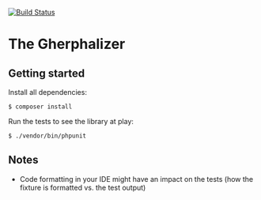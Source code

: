 [![Build Status](https://travis-ci.org/manuee/gherphalizer.svg?branch=master)](https://travis-ci.org/manuee/gherphalizer)

# The Gherphalizer

## Getting started

Install all dependencies:

```
$ composer install
```

Run the tests to see the library at play:

```
$ ./vendor/bin/phpunit
```

## Notes

- Code formatting in your IDE might have an impact on the tests (how the fixture is formatted vs. the test output)